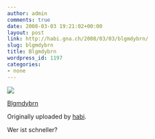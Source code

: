 ```yaml
---
author: admin
comments: true
date: 2008-03-03 19:21:02+00:00
layout: post
link: http://habi.gna.ch/2008/03/03/blgmdybrn/
slug: blgmdybrn
title: Blgmdybrn
wordpress_id: 1197
categories:
- none
---
```



 [![](http://farm3.static.flickr.com/2201/2307610715_938eef5dfd_m.jpg)](http://www.flickr.com/photos/habi/2307610715/)
   

 
  [Blgmdybrn](http://www.flickr.com/photos/habi/2307610715/)
    

  Originally uploaded by [habi](http://www.flickr.com/people/habi/).
 



Wer ist schneller?
  

